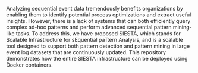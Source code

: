 Analyzing sequential event data tremendously benefits organizations by enabling them to identify potential process optimizations and extract useful insights. However, there is a lack of systems that can both efficiently query complex ad-hoc patterns and perform advanced sequential pattern mining-like tasks. To address this, we have proposed SIESTA, which stands for Scalable Infrastructure for sEquential paTtern Analysis, and is a scalable tool designed to support both pattern detection and pattern mining in large event log datasets that are continuously updated. This repository demonstrates how the entire SIESTA infrastructure can be deployed using Docker containers.
